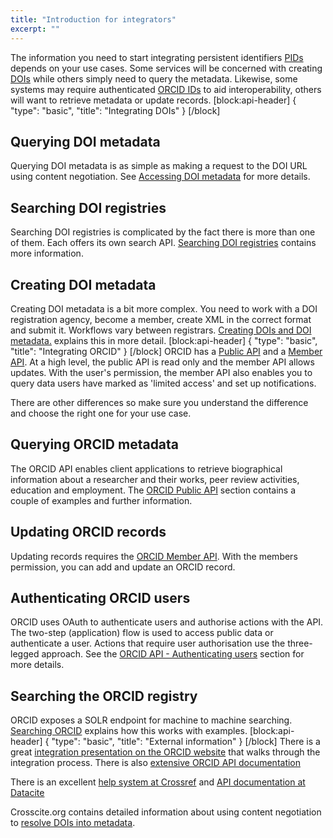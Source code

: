```yaml
---
title: "Introduction for integrators"
excerpt: ""
---
```

The information you need to start integrating persistent identifiers [PIDs](doc:introduction-to-persistent-identifiers) depends on your use cases.  Some services will be concerned with creating  [DOIs](doc:what-is-a-doi)  while others simply need to query the metadata.  Likewise, some systems may require authenticated [ORCID IDs](doc:explaining-orcid) to aid interoperability, others will want to retrieve metadata or update records.
[block:api-header]
{
  "type": "basic",
  "title": "Integrating DOIs"
}
[/block]
## Querying DOI metadata

Querying DOI metadata is as simple as making a request to the DOI URL using content negotiation.  See [Accessing DOI metadata](doc:accessing-doi-metadata) for more details.

## Searching DOI registries

Searching DOI registries is complicated by the fact there is more than one of them.  Each offers its own search API.  [Searching DOI registries](doc:searching-doi-registries) contains more information.

## Creating DOI metadata

Creating DOI metadata is a bit more complex.  You need to work with a DOI registration agency, become a member, create XML in the correct format and submit it.  Workflows vary between registrars.  [Creating DOIs and DOI metadata.](doc:creating-dois-and-doi-metadata) explains this in more detail.
[block:api-header]
{
  "type": "basic",
  "title": "Integrating ORCID"
}
[/block]
ORCID has a [Public API](doc:orcid-public-api-tutorial) and a [Member API](doc:orcid-member-api-tutorial).  At a high level, the public API is read only and the member API allows updates.  With the user's permission, the member API also enables you to query data users have marked as 'limited access' and set up notifications.

There are other differences so make sure you understand the difference and choose the right one for your use case.

## Querying ORCID metadata

The ORCID API enables client applications to retrieve biographical information about a researcher and their works, peer review activities, education and employment.  The [ORCID Public API](doc:orcid-public-api-tutorial) section contains a couple of examples and further information.

## Updating ORCID records
Updating records requires the [ORCID Member API](doc:orcid-member-api-tutorial).  With the members permission, you can add and update an ORCID record.

## Authenticating ORCID users

ORCID uses OAuth to authenticate users and authorise actions with the API.  The two-step (application) flow is used to access public data or authenticate a user.  Actions that require user authorisation use the three-legged approach.  See the [ORCID API - Authenticating users](doc:orcid-api-authenticating-users) section for more details.

## Searching the ORCID registry

ORCID exposes a SOLR endpoint for machine to machine searching.  [Searching ORCID](doc:searching-orcid) explains how this works with examples.
[block:api-header]
{
  "type": "basic",
  "title": "External information"
}
[/block]
There is a great [integration presentation on the ORCID website](https://orcid.org/organizations/integrators) that walks through the integration process.  There is also [extensive ORCID API documentation](http://members.orcid.org./api)

There is an excellent [help system at Crossref](http://help.crossref.org/) and [API documentation at Datacite](https://mds.datacite.org/static/apidoc)

Crosscite.org contains detailed information about using content negotiation to [resolve DOIs into metadata](http://www.crosscite.org/cn/).